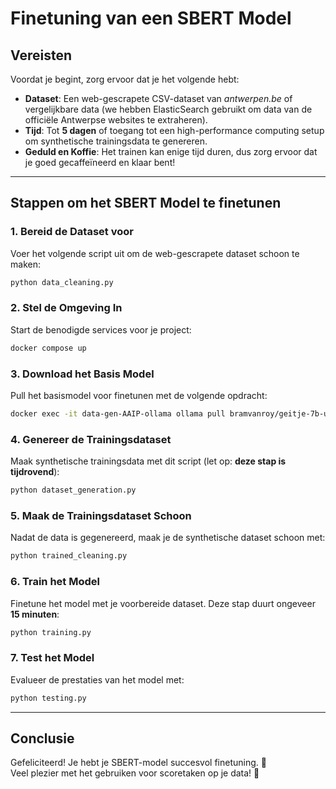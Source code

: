 # Finetuning van een SBERT Model

## Vereisten

Voordat je begint, zorg ervoor dat je het volgende hebt:  
- **Dataset**: Een web-gescrapete CSV-dataset van *antwerpen.be* of vergelijkbare data (we hebben ElasticSearch gebruikt om data van de officiële Antwerpse websites te extraheren).  
- **Tijd**: Tot **5 dagen** of toegang tot een high-performance computing setup om synthetische trainingsdata te genereren.  
- **Geduld en Koffie**: Het trainen kan enige tijd duren, dus zorg ervoor dat je goed gecaffeïneerd en klaar bent!

---

## Stappen om het SBERT Model te finetunen

### 1. **Bereid de Dataset voor**  
   Voer het volgende script uit om de web-gescrapete dataset schoon te maken:  
   ```bash
   python data_cleaning.py
   ```

### 2. **Stel de Omgeving In**  
   Start de benodigde services voor je project:  
   ```bash
   docker compose up
   ```

### 3. **Download het Basis Model**  
   Pull het basismodel voor finetunen met de volgende opdracht:  
   ```bash
   docker exec -it data-gen-AAIP-ollama ollama pull bramvanroy/geitje-7b-ultra:Q4_K_M
   ```

### 4. **Genereer de Trainingsdataset**  
   Maak synthetische trainingsdata met dit script (let op: **deze stap is tijdrovend**):  
   ```bash
   python dataset_generation.py
   ```

### 5. **Maak de Trainingsdataset Schoon**  
   Nadat de data is gegenereerd, maak je de synthetische dataset schoon met:  
   ```bash
   python trained_cleaning.py
   ```

### 6. **Train het Model**  
   Finetune het model met je voorbereide dataset. Deze stap duurt ongeveer **15 minuten**:  
   ```bash
   python training.py
   ```

### 7. **Test het Model**  
   Evalueer de prestaties van het model met:  
   ```bash
   python testing.py
   ```

---

## Conclusie  
Gefeliciteerd! Je hebt je SBERT-model succesvol finetuning. 🎉  
Veel plezier met het gebruiken voor scoretaken op je data! 🚀
